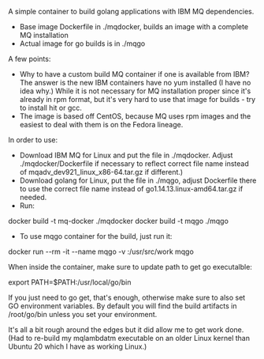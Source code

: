 A simple container to build golang applications with IBM MQ dependencies.

- Base image Dockerfile in ./mqdocker, builds an image with a complete MQ installation
- Actual image for go builds is in ./mqgo

A few points:

- Why to have a custom build MQ container if one is available from IBM? The answer is the new IBM containers have no yum installed (I have no idea why.) While it is not necessary for MQ installation proper since it's already in rpm format, but it's very hard to use that image for builds - try to install hit or gcc.
- The image is based off CentOS, because MQ uses rpm images and the easiest to deal with them is on the Fedora lineage.

In order to use:

- Download IBM MQ for Linux and put the file in ./mqdocker. Adjust ./mqdocker/Dockerfile if necessary to reflect correct file name instead of mqadv_dev921_linux_x86-64.tar.gz if different.)
- Download golang for Linux, put the file in ./mqgo, adjust Dockerfile there to use the correct file name instead of go1.14.13.linux-amd64.tar.gz if needed.
- Run:

docker build -t mq-docker ./mqdocker
docker build -t mqgo ./mqgo

- To use mqgo container for the build, just run it:

docker run --rm -it --name mqgo -v <location of your source code>:/usr/src/work  mqgo

When inside the container, make sure to update path to get go executalble:

export PATH=$PATH:/usr/local/go/bin

If you just need to go get, that's enough, otherwise make sure to also set GO environment variables. By default you will find the build artifacts in /root/go/bin unless you set your environment.

It's all a bit rough around the edges but it did allow me to get work done. (Had to re-build my mqlambdatm executable on an older Linux kernel than Ubuntu 20 which I have as working Linux.)

